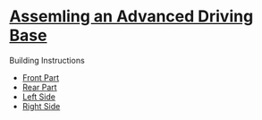 # [Assemling an Advanced Driving Base](https://education.lego.com/en-us/lessons/spike-competition-ready/assembling-an-advanced-driving-base)

Building Instructions
- [Front Part](https://education.lego.com/v3/assets/blt293eea581807678a/blt9d23fa8f579e63ea/5f8802346c54ba0f72c2081e/advanced-driving-base-bi-pdf-book1of5.pdf)
- [Rear Part](https://education.lego.com/v3/assets/blt293eea581807678a/blt31204a16915d90ff/5f88023d0fa6ca0be8c8d3bd/advanced-driving-base-bi-pdf-book4of5.pdf)
- [Left Side](https://education.lego.com/v3/assets/blt293eea581807678a/blt493de8c0e8747730/5f88021dce1f390e99419eca/advanced-driving-base-bi-pdf-book3of5.pdf)
- [Right Side](https://education.lego.com/v3/assets/blt293eea581807678a/blt0ee7fdaec9e58ae1/5f88021925f8972408a02fde/advanced-driving-base-bi-pdf-book2of5.pdf)
